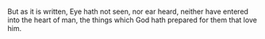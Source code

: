 But as it is written, Eye hath not seen, nor ear heard, neither have entered into the heart of man, the things which God hath prepared for them that love him.
